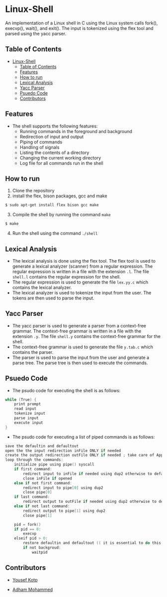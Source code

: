# Linux-Shell
An implementation of a Linux shell in C using the Linux system calls fork(), execvp(), wait(), and exit(). The input is tokenized using the flex tool and parsed using the yacc parser.
## Table of Contents
- [Linux-Shell](#linux-shell)
  - [Table of Contents](#table-of-contents)
  - [Features](#features)
  - [How to run](#how-to-run)
  - [Lexical Analysis](#lexical-analysis)
  - [Yacc Parser](#yacc-parser)
  - [Psuedo Code](#psuedo-code)
  - [Contributors](#contributors)

## Features
- The shell supports the following features:
    * Running commands in the foreground and background
    * Redirection of input and output
    * Piping of commands
    * Handling of signals
    * Listing the contents of a directory
    * Changing the current working directory
    * Log file for all commands run in the shell

## How to run
1. Clone the repository
2. install the flex, bison packages, gcc and make
```bash
$ sudo apt-get install flex bison gcc make
```
3. Compile the shell by running the command `make`
```bash
$ make
```
4. Run the shell using the command `./shell`

## Lexical Analysis
- The lexical analysis is done using the flex tool. The flex tool is used to generate a lexical analyzer (scanner) from a regular expression. The regular expression is written in a file with the extension `.l`. The file `shell.l` contains the regular expression for the shell.
- The regular expression is used to generate the file `lex.yy.c` which contains the lexical analyzer. 
- The lexical analyzer is used to tokenize the input from the user. The tokens are then used to parse the input.


## Yacc Parser
- The yacc parser is used to generate a parser from a context-free grammar. The context-free grammar is written in a file with the extension `.y`. The file `shell.y` contains the context-free grammar for the shell. 
- The context-free grammar is used to generate the file `y.tab.c` which contains the parser.
- The parser is used to parse the input from the user and generate a parse tree. The parse tree is then used to execute the commands.


## Psuedo Code
- The psudo code for executing the shell is as follows:
```c
while (True) {
    print prompt
    read input
    tokenize input
    parse input
    execute input
}
```
- The psudo code for executing a list of piped commands is as follows:
```c
save the defaultin and defaultout
open the the input redirection inFile ONLY if needed
create the output redirection outFile ONLY if needed ; take care of Append or Trunc
loop through the commands:
    initialize pipe using pipe() syscall
    if first command: 
        redirect input to inFile if needed using dup2 otherwise to defaultin 
        close inFile if opened
    else if not first command: 
        redirect input to pipe[0] using dup2
        close pipe[0]
    if last command: 
        redirect output to outFile if needed using dup2 otherwise to defaultout
    else if not last command:
        redirect output to pipe[1] using dup2
        close pipe[1]

    pid = fork()
    if pid == 0:
        execvp
    elseif pid > 0: 
        restore defaultin and defaultout (( it is essential to do this for the next iteration to work ))
        if not backgroud:
            waitpid
```


## Contributors

- [Yousef Kotp](https://github.com/yousefkotp)

- [Adham Mohammed](https://github.com/adhammohamed1)